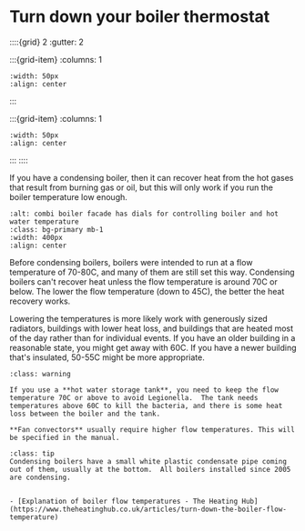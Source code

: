 # Turn down your boiler thermostat 

<!-- - 2 star, £ -->

::::{grid} 2
:gutter: 2

:::{grid-item}
:columns: 1
```{image} ../images/cost-1.jpg
:width: 50px
:align: center
```
:::

:::{grid-item}
:columns: 1 
```{image} ../images/2-star.jpg
:width: 50px
:align: center
```
:::
::::

If you have a condensing boiler,  then it can recover heat from the hot gases that result from burning gas or oil, but this will only work if you run the boiler temperature low enough.   
  
```{image} ../images/combi-boiler-hall.jpg
:alt: combi boiler facade has dials for controlling boiler and hot water temperature
:class: bg-primary mb-1
:width: 400px
:align: center
```

Before condensing boilers, boilers were intended to run at a flow temperature of 70-80C, and many of them are still set this way.  Condensing boilers can't recover heat unless the flow temperature is around 70C or below.  The lower the flow temperature (down to 45C), the better the heat recovery works. 

Lowering the temperatures is more likely work with generously sized radiators, buildings with lower heat loss, and buildings that are heated most of the day rather than for individual events.  If you have an older building in a reasonable state, you might get away with 60C.   If you have a newer building that's insulated, 50-55C might be more appropriate.  

```{admonition} Be careful
:class: warning

If you use a **hot water storage tank**, you need to keep the flow temperature 70C or above to avoid Legionella.  The tank needs temperatures above 60C to kill the bacteria, and there is some heat loss between the boiler and the tank. 

**Fan convectors** usually require higher flow temperatures. This will be specified in the manual.

```
 
```{admonition} Is it a condensing boiler?
:class: tip
Condensing boilers have a small white plastic condensate pipe coming out of them, usually at the bottom.  All boilers installed since 2005 are condensing.
```
 

<!--Consider adding boiler modification for hot water.  We’ve read that it’s possible to modify a boiler so it raises the flow temperature only when it’s filling the tank, but it’s less certain that would pay back. -->


```{admonition} More information

- [Explanation of boiler flow temperatures - The Heating Hub](https://www.theheatinghub.co.uk/articles/turn-down-the-boiler-flow-temperature)

```